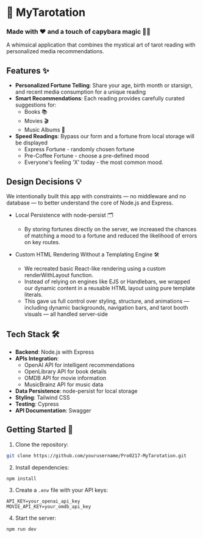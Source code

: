   # 🔮 MyTarotation
  ### Made with ❤️ and a touch of capybara magic 🦫✨

  A whimsical application that combines the mystical art of tarot reading with personalized media recommendations.

  ## Features ✨

  - **Personalized Fortune Telling**: Share your age, birth month or starsign, and recent media consumption for a unique reading
  - **Smart Recommendations**: Each reading provides carefully curated suggestions for:
    -  Books 📚
    -  Movies 🎬 
    -  Music Albums 🎵
  - **Speed Readings**: Bypass our form and a fortune from local storage will be displayed
    - Express Fortune - randomly chosen fortune 
    - Pre-Coffee Fortune - choose a pre-defined mood
    - Everyone's feeling 'X' today - the most common mood.

  ## Design Decisions 💡 

We intentionally built this app with constraints — no middleware and no database — to better understand the core of Node.js and Express.

- Local Persistence with node-persist 🗂️
  - By storing fortunes directly on the server, we increased the chances of matching a mood to a fortune and reduced the likelihood of errors on key routes.

- Custom HTML Rendering Without a Templating Engine 🛠️
  - We recreated basic React-like rendering using a custom renderWithLayout function.
  - Instead of relying on engines like EJS or Handlebars, we wrapped our dynamic content in a reusable HTML layout using pure template literals.
  - This gave us full control over styling, structure, and animations — including dynamic backgrounds, navigation bars, and tarot booth visuals — all handled server-side

##  Tech Stack 🛠️

- **Backend**: Node.js with Express
- **APIs Integration**:
  - OpenAI API for intelligent recommendations
  - OpenLibrary API for book details
  - OMDB API for movie information
  - MusicBrainz API for music data
- **Data Persistence**: node-persist for local storage
- **Styling**: Tailwind CSS
- **Testing**: Cypress
- **API Documentation**: Swagger

## Getting Started 🚀

1. Clone the repository:
```bash
git clone https://github.com/yourusername/Pro0217-MyTarotation.git
```

2. Install dependencies:
```bash
npm install
```

3. Create a `.env` file with your API keys:
```env
API_KEY=your_openai_api_key
MOVIE_API_KEY=your_omdb_api_key
```

4. Start the server:
```bash
npm run dev
```